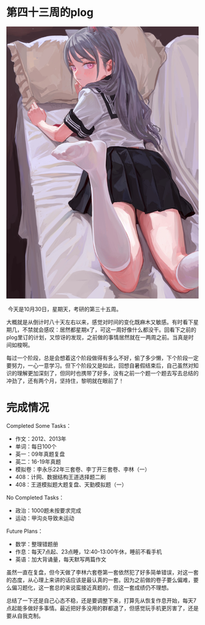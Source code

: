 # 第四十三周的plog

![](Source/43/preface.jpg)

​		今天是10月30日，星期天，考研的第三十五周。

​		大概就是从倒计时八十天左右以来，感觉对时间的变化既麻木又敏感。有时看下星期几，不禁就会感叹：居然都星期x了，可这一周好像什么都没干。回看下之前的plog里订的计划，又惊讶的发现，之前做的事情居然就在一两周之前。当真是时间如梭啊。

​		每过一个阶段，总是会想着这个阶段做得有多么不好，偷了多少懒，下个阶段一定要努力，一心一意学习。但下个阶段又是如此，回想自暑假结束后，自己虽然对知识的理解更加深刻了，但同时也携带了好多，没有之前一个题一个题去写去总结的冲劲了，还有两个月，坚持住，黎明就在眼前了！



# 完成情况

Completed Some Tasks：

- 作文：2012、2013年
- 单词：每日100个
- 英一：09年真题复盘
- 英二：16-19年真题
- 模拟卷：李永乐22年三套卷、李丁开三套卷、李林（一）
- 408：计网、数据结构王道选择题二刷
- 408：王道模拟题大题复盘、天勤模拟题（一）

No Completed Tasks：

- 政治：1000题未按要求完成
- 运动：甲沟炎导致未运动

Future Plans：

- 数学：整理错题册
- 作息：每天7点起、23点睡，12:40-13:00午休，睡前不看手机
- 英语：加大背诵量，每天默写两篇作文

​		虽然一直在复盘，但今天做了李林六套卷第一套依然犯了好多简单错误，对这一套的态度，从心理上来讲的话应该是最认真的一套。因为之前做的卷子要么偏难，要么偏习题化，这一套总的来说蛮接近真题的，但这一套成绩仍不理想。

​		总结了一下还是自己心态不稳，还是要调整下来，打算先从恢复作息开始，每天7点起能多做好多事情。最近把好多没用的群都退了，但感觉玩手机更厉害了，还是要从自我克制。